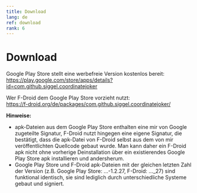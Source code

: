 ```yaml
---
title: Download
lang: de
ref: download
rank: 6
---
```


# Download
Google Play Store stellt eine werbefreie Version kostenlos bereit:  
https://play.google.com/store/apps/details?id=com.github.siggel.coordinatejoker

Wer F-Droid dem Google Play Store vorzieht nutzt:  
https://f-droid.org/de/packages/com.github.siggel.coordinatejoker/

**Hinweise:**
* apk-Dateien aus dem Google Play Store enthalten eine mir von Google zugeteilte Signatur, F-Droid nutzt hingegen eine eigene Signatur, die bestätigt, dass die apk-Datei von F-Droid selbst aus dem von mir veröffentlichten Quellcode gebaut wurde. Man kann daher ein F-Droid apk nicht ohne vorherige Deinstallation über ein existierendes Google Play Store apk installieren und andersherum.
* Google Play Store und F-Droid apk-Dateien mit der gleichen letzten Zahl der Version (z.B. Google Play Store: ...-1.2.27, F-Droid: ..._27) sind funktional identisch, sie sind lediglich durch unterschiedliche Systeme gebaut und signiert.
